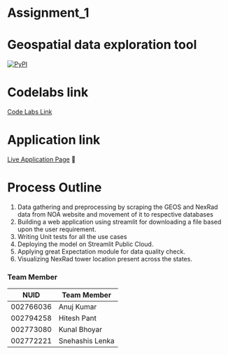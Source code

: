 # Assignment_1

#  Geospatial data exploration tool


[![PyPI](https://img.shields.io/pypi/pyversions/locust.svg)](https://pypi.org/project/locust/)



# Codelabs link

[Code Labs Link](https://bigdataia-spring2023-team-10-assignment-1-streamlithome-t6rxsk.streamlit.app/)




# Application link

[Live Application Page](https://bigdataia-spring2023-team-10-assignment-1-streamlithome-t6rxsk.streamlit.app/) :rocket:







# Process Outline

1. Data gathering and preprocessing by scraping the GEOS and NexRad data from NOA website and movement of it to respective databases
2. Building a web application using streamlit for downloading a file based upon the user requirement.
3. Writing Unit tests for all the use cases
4. Deploying the model on Streamlit Public Cloud.
5. Applying great Expectation module for data quality check.
6. Visualizing NexRad tower location present across the states.





















### Team Member

| NUID | Team Member       |
|:-----:|---------------|
| 002766036       | Anuj Kumar |
| 002794258      |  Hitesh  Pant            |
| 002773080      |  Kunal Bhoyar              |
| 002772221      |  Snehashis Lenka              |
